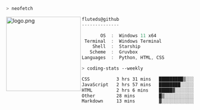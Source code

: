 ```zsh
> neofetch
```

<!--img align="left" src="https://github.com/fluteds.png" alt="logo.png" width="200"/>-->
<img align="left" src="https://external-content.duckduckgo.com/iu/?u=https%3A%2F%2F78.media.tumblr.com%2F975fca5f82161b190efdcaa05ffbd4ec%2Ftumblr_p6q6m9TJF01x3p3jmo1_500.png&f=1&nofb=1" alt="logo.png" width="200"/>

```csharp
fluteds@github
--------------

       OS  :  Windows 11 x64
 Terminal  :  Windows Terminal
    Shell  :  Starship
   Scheme  :  Gruvbox
Languages  :  Python, HTML, CSS
```

```zsh
> coding-stats --weekly
```

<!--START_SECTION:waka-->

```txt
CSS          3 hrs 31 mins   █████████▒░░░░░░░░░░░░░░░   37.58 %
JavaScript   2 hrs 57 mins   ████████░░░░░░░░░░░░░░░░░   31.40 %
HTML         2 hrs 6 mins    █████▓░░░░░░░░░░░░░░░░░░░   22.51 %
Other        28 mins         █▒░░░░░░░░░░░░░░░░░░░░░░░   04.97 %
Markdown     13 mins         ▓░░░░░░░░░░░░░░░░░░░░░░░░   02.35 %
```

<!--END_SECTION:waka-->
